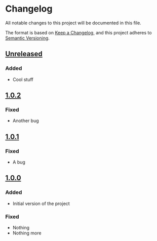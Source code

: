 # Changelog

All notable changes to this project will be documented in this file.

The format is based on [Keep a Changelog](https://keepachangelog.com/en/1.1.0/),
and this project adheres to [Semantic Versioning](https://semver.org/spec/v2.0.0.html).

## [Unreleased]

### Added

- Cool stuff

## [1.0.2]

### Fixed

- Another bug

## [1.0.1]

### Fixed

- A bug

## [1.0.0]

### Added

- Initial version of the project

### Fixed

- Nothing
- Nothing more

[unreleased]: https://github.com/moisout/changelog-create-release/compare/v1.0.2...HEAD
[1.0.2]: https://github.com/moisout/changelog-create-release/compare/v1.0.1...v1.0.2
[1.0.1]: https://github.com/moisout/changelog-create-release/compare/v1.0.0...v1.0.1
[1.0.0]: https://github.com/moisout/changelog-create-release/releases/tag/v1.0.0
